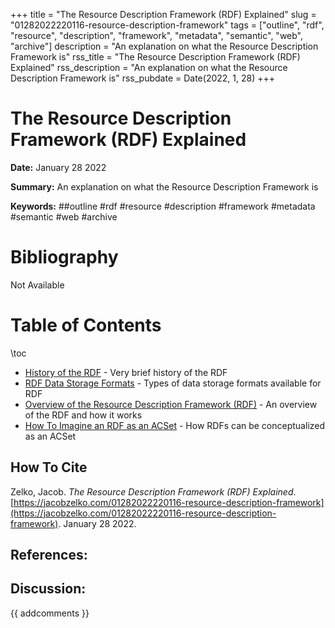 +++
title = "The Resource Description Framework (RDF) Explained"
slug = "01282022220116-resource-description-framework"
tags = ["outline", "rdf", "resource", "description", "framework", "metadata", "semantic", "web", "archive"]
description = "An explanation on what the Resource Description Framework is"
rss_title = "The Resource Description Framework (RDF) Explained"
rss_description = "An explanation on what the Resource Description Framework is"
rss_pubdate = Date(2022, 1, 28)
+++



The Resource Description Framework (RDF) Explained
=========

**Date:** January 28 2022

**Summary:** An explanation on what the Resource Description Framework is

**Keywords:** ##outline #rdf #resource #description #framework #metadata #semantic #web #archive

Bibliography
==========

Not Available

Table of Contents
=========

\toc

  * [History of the RDF](/02182022164256-rdf-history.md) - Very brief history of the RDF
  * [RDF Data Storage Formats](/02182022172731-rdf-file-formats.md) - Types of data storage formats available for RDF
  * [Overview of the Resource Description Framework (RDF)](/02182022165447-rdf-overview.md) - An overview of the RDF and how it works
  * [How To Imagine an RDF as an ACSet](/02182022190950-rdf-acset-representation.md) - How RDFs can be conceptualized as an ACSet
## How To Cite

 Zelko, Jacob. _The Resource Description Framework (RDF) Explained_. [https://jacobzelko.com/01282022220116-resource-description-framework](https://jacobzelko.com/01282022220116-resource-description-framework). January 28 2022.
## References:
## Discussion: 

{{ addcomments }}
